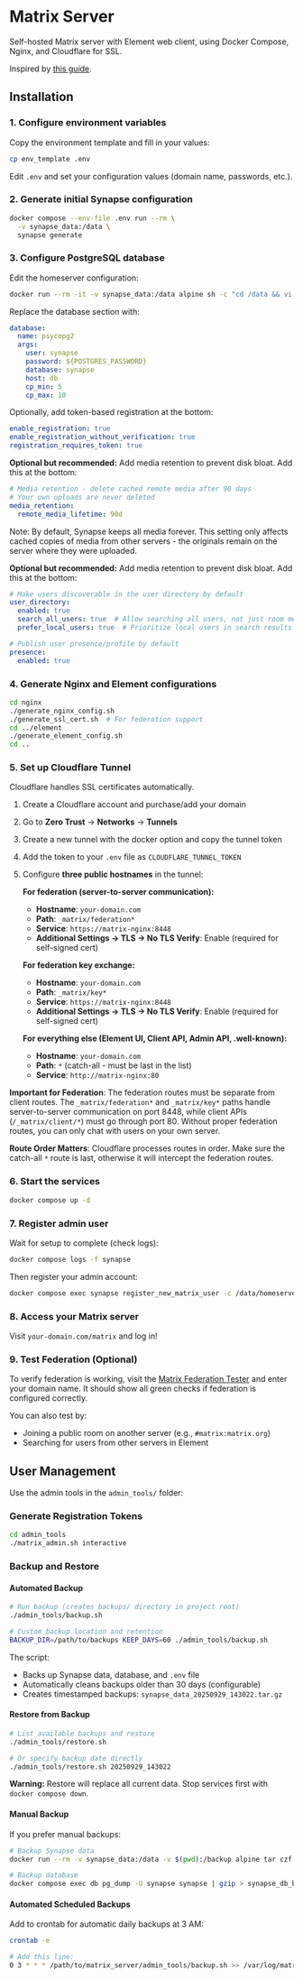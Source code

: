 # Matrix Server

Self-hosted Matrix server with Element web client, using Docker Compose, Nginx, and Cloudflare for SSL.

Inspired by [this guide](https://medium.com/@sncr28/deploying-a-matrix-server-with-element-chat-in-docker-compose-with-nginx-reverse-proxy-cc9850fd32f8).

## Installation

### 1. Configure environment variables

Copy the environment template and fill in your values:

```bash
cp env_template .env
```

Edit `.env` and set your configuration values (domain name, passwords, etc.).

### 2. Generate initial Synapse configuration

```bash
docker compose --env-file .env run --rm \
  -v synapse_data:/data \
  synapse generate
```

### 3. Configure PostgreSQL database

Edit the homeserver configuration:

```bash
docker run --rm -it -v synapse_data:/data alpine sh -c "cd /data && vi homeserver.yaml"
```

Replace the database section with:

```yaml
database:
  name: psycopg2
  args:
    user: synapse
    password: ${POSTGRES_PASSWORD}
    database: synapse
    host: db
    cp_min: 5
    cp_max: 10
```

Optionally, add token-based registration at the bottom:

```yaml
enable_registration: true
enable_registration_without_verification: true
registration_requires_token: true
```

**Optional but recommended:** Add media retention to prevent disk bloat. Add this at the bottom:

```yaml
# Media retention - delete cached remote media after 90 days
# Your own uploads are never deleted
media_retention:
  remote_media_lifetime: 90d
```

Note: By default, Synapse keeps all media forever. This setting only affects cached copies of media from other servers - the originals remain on the server where they were uploaded.

**Optional but recommended:** Add media retention to prevent disk bloat. Add this at the bottom:

```yaml
# Make users discoverable in the user directory by default
user_directory:
  enabled: true
  search_all_users: true  # Allow searching all users, not just room members
  prefer_local_users: true  # Prioritize local users in search results

# Publish user presence/profile by default
presence:
  enabled: true
```

### 4. Generate Nginx and Element configurations

```bash
cd nginx
./generate_nginx_config.sh
./generate_ssl_cert.sh  # For federation support
cd ../element
./generate_element_config.sh
cd ..
```

### 5. Set up Cloudflare Tunnel

Cloudflare handles SSL certificates automatically.

1. Create a Cloudflare account and purchase/add your domain
2. Go to **Zero Trust** → **Networks** → **Tunnels**
3. Create a new tunnel with the docker option and copy the tunnel token
4. Add the token to your `.env` file as `CLOUDFLARE_TUNNEL_TOKEN`
5. Configure **three public hostnames** in the tunnel:

   **For federation (server-to-server communication):**
   - **Hostname**: `your-domain.com`
   - **Path**: `_matrix/federation*`
   - **Service**: `https://matrix-nginx:8448`
   - **Additional Settings → TLS → No TLS Verify**: Enable (required for self-signed cert)

   **For federation key exchange:**
   - **Hostname**: `your-domain.com`
   - **Path**: `_matrix/key*`
   - **Service**: `https://matrix-nginx:8448`
   - **Additional Settings → TLS → No TLS Verify**: Enable (required for self-signed cert)

   **For everything else (Element UI, Client API, Admin API, .well-known):**
   - **Hostname**: `your-domain.com`
   - **Path**: `*` (catch-all - must be last in the list)
   - **Service**: `http://matrix-nginx:80`

**Important for Federation**: The federation routes must be separate from client routes. The `_matrix/federation*` and `_matrix/key*` paths handle server-to-server communication on port 8448, while client APIs (`/_matrix/client/*`) must go through port 80. Without proper federation routes, you can only chat with users on your own server.

**Route Order Matters**: Cloudflare processes routes in order. Make sure the catch-all `*` route is last, otherwise it will intercept the federation routes.

### 6. Start the services

```bash
docker compose up -d
```

### 7. Register admin user

Wait for setup to complete (check logs):

```bash
docker compose logs -f synapse
```

Then register your admin account:

```bash
docker compose exec synapse register_new_matrix_user -c /data/homeserver.yaml http://localhost:8008
```

### 8. Access your Matrix server

Visit `your-domain.com/matrix` and log in!

### 9. Test Federation (Optional)

To verify federation is working, visit the [Matrix Federation Tester](https://federationtester.matrix.org/) and enter your domain name. It should show all green checks if federation is configured correctly.

You can also test by:
- Joining a public room on another server (e.g., `#matrix:matrix.org`)
- Searching for users from other servers in Element

## User Management

Use the admin tools in the `admin_tools/` folder:

### Generate Registration Tokens

```bash
cd admin_tools
./matrix_admin.sh interactive
```

### Backup and Restore

#### Automated Backup

```bash
# Run backup (creates backups/ directory in project root)
./admin_tools/backup.sh

# Custom backup location and retention
BACKUP_DIR=/path/to/backups KEEP_DAYS=60 ./admin_tools/backup.sh
```

The script:
- Backs up Synapse data, database, and `.env` file
- Automatically cleans backups older than 30 days (configurable)
- Creates timestamped backups: `synapse_data_20250929_143022.tar.gz`

#### Restore from Backup

```bash
# List available backups and restore
./admin_tools/restore.sh

# Or specify backup date directly
./admin_tools/restore.sh 20250929_143022
```

**Warning:** Restore will replace all current data. Stop services first with `docker compose down`.

#### Manual Backup

If you prefer manual backups:

```bash
# Backup Synapse data
docker run --rm -v synapse_data:/data -v $(pwd):/backup alpine tar czf /backup/synapse_data_backup.tar.gz -C /data .

# Backup database
docker compose exec db pg_dump -U synapse synapse | gzip > synapse_db_backup.sql.gz
```

#### Automated Scheduled Backups

Add to crontab for automatic daily backups at 3 AM:

```bash
crontab -e

# Add this line:
0 3 * * * /path/to/matrix_server/admin_tools/backup.sh >> /var/log/matrix_backup.log 2>&1
```
